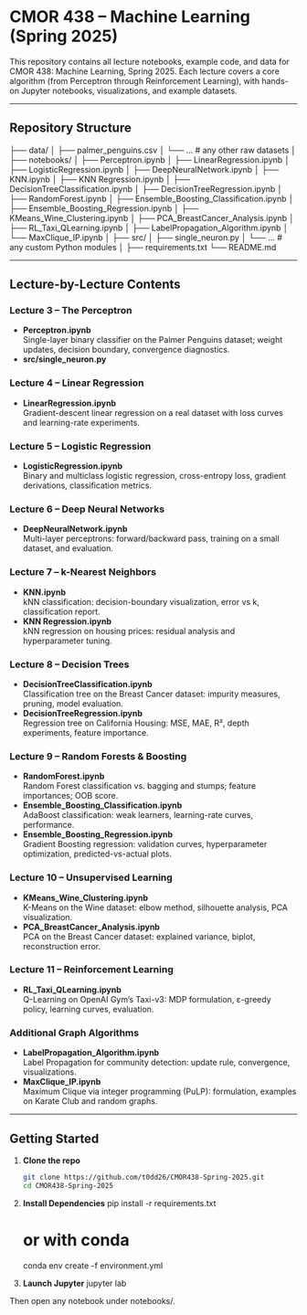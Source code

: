# CMOR 438 – Machine Learning (Spring 2025)

This repository contains all lecture notebooks, example code, and data for CMOR 438: Machine Learning, Spring 2025. Each lecture covers a core algorithm (from Perceptron through Reinforcement Learning), with hands-on Jupyter notebooks, visualizations, and example datasets.

---

## Repository Structure

├── data/
│ ├── palmer_penguins.csv
│ └── … # any other raw datasets
│
├── notebooks/
│ ├── Perceptron.ipynb
│ ├── LinearRegression.ipynb
│ ├── LogisticRegression.ipynb
│ ├── DeepNeuralNetwork.ipynb
│ ├── KNN.ipynb
│ ├── KNN Regression.ipynb
│ ├── DecisionTreeClassification.ipynb
│ ├── DecisionTreeRegression.ipynb
│ ├── RandomForest.ipynb
│ ├── Ensemble_Boosting_Classification.ipynb
│ ├── Ensemble_Boosting_Regression.ipynb
│ ├── KMeans_Wine_Clustering.ipynb
│ ├── PCA_BreastCancer_Analysis.ipynb
│ ├── RL_Taxi_QLearning.ipynb
│ ├── LabelPropagation_Algorithm.ipynb
│ └── MaxClique_IP.ipynb
│
├── src/
│ ├── single_neuron.py
│ └── … # any custom Python modules
│
├── requirements.txt
└── README.md


---

## Lecture-by-Lecture Contents

### Lecture 3 – The Perceptron
- **Perceptron.ipynb**  
  Single-layer binary classifier on the Palmer Penguins dataset; weight updates, decision boundary, convergence diagnostics.  
- **src/single_neuron.py**

### Lecture 4 – Linear Regression
- **LinearRegression.ipynb**  
  Gradient-descent linear regression on a real dataset with loss curves and learning-rate experiments.

### Lecture 5 – Logistic Regression
- **LogisticRegression.ipynb**  
  Binary and multiclass logistic regression, cross-entropy loss, gradient derivations, classification metrics.

### Lecture 6 – Deep Neural Networks
- **DeepNeuralNetwork.ipynb**  
  Multi-layer perceptrons: forward/backward pass, training on a small dataset, and evaluation.

### Lecture 7 – k-Nearest Neighbors
- **KNN.ipynb**  
  kNN classification: decision-boundary visualization, error vs k, classification report.  
- **KNN Regression.ipynb**  
  kNN regression on housing prices: residual analysis and hyperparameter tuning.

### Lecture 8 – Decision Trees
- **DecisionTreeClassification.ipynb**  
  Classification tree on the Breast Cancer dataset: impurity measures, pruning, model evaluation.  
- **DecisionTreeRegression.ipynb**  
  Regression tree on California Housing: MSE, MAE, R², depth experiments, feature importance.

### Lecture 9 – Random Forests & Boosting
- **RandomForest.ipynb**  
  Random Forest classification vs. bagging and stumps; feature importances; OOB score.  
- **Ensemble_Boosting_Classification.ipynb**  
  AdaBoost classification: weak learners, learning-rate curves, performance.  
- **Ensemble_Boosting_Regression.ipynb**  
  Gradient Boosting regression: validation curves, hyperparameter optimization, predicted-vs-actual plots.

### Lecture 10 – Unsupervised Learning
- **KMeans_Wine_Clustering.ipynb**  
  K-Means on the Wine dataset: elbow method, silhouette analysis, PCA visualization.  
- **PCA_BreastCancer_Analysis.ipynb**  
  PCA on the Breast Cancer dataset: explained variance, biplot, reconstruction error.

### Lecture 11 – Reinforcement Learning
- **RL_Taxi_QLearning.ipynb**  
  Q-Learning on OpenAI Gym’s Taxi-v3: MDP formulation, ε-greedy policy, learning curves, evaluation.

### Additional Graph Algorithms
- **LabelPropagation_Algorithm.ipynb**  
  Label Propagation for community detection: update rule, convergence, visualizations.  
- **MaxClique_IP.ipynb**  
  Maximum Clique via integer programming (PuLP): formulation, examples on Karate Club and random graphs.

---

## Getting Started

1. **Clone the repo**  
   ```bash
   git clone https://github.com/t0dd26/CMOR438-Spring-2025.git
   cd CMOR438-Spring-2025

2. **Install Dependencies**
    pip install -r requirements.txt
    # or with conda
    conda env create -f environment.yml

3. **Launch Jupyter**
    jupyter lab
    
Then open any notebook under notebooks/.